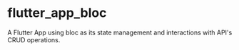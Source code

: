 # flutter_app_bloc

A Flutter App using bloc as its state management and interactions with API's CRUD operations.


